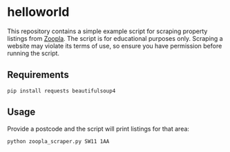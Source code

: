 # helloworld

This repository contains a simple example script for scraping property listings from [Zoopla](https://www.zoopla.co.uk/). The script is for educational purposes only. Scraping a website may violate its terms of use, so ensure you have permission before running the script.

## Requirements

```
pip install requests beautifulsoup4
```

## Usage

Provide a postcode and the script will print listings for that area:

```
python zoopla_scraper.py SW11 1AA
```
